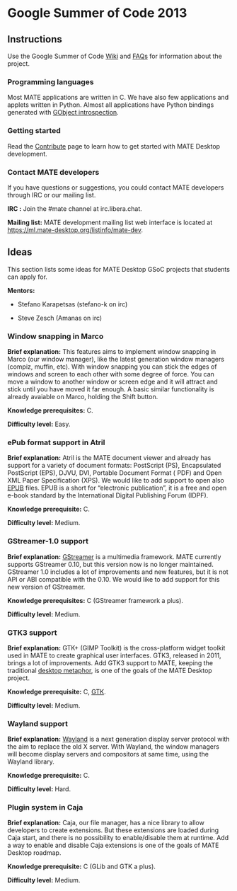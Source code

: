 # Google Summer of Code 2013

## Instructions

Use the Google Summer of Code [Wiki](https://code.google.com/p/google-summer-of-code/) and
[FAQs](https://www.google-melange.com/document/show/gsoc_program/google/gsoc2013/help_page) for
information about the project.

### Programming languages

Most MATE applications are written in C. We have also few applications and
applets written in Python. Almost all applications have Python bindings
generated with [GObject introspection](https://live.gnome.org/GObjectIntrospection).

### Getting started

Read the [Contribute](./contribute) page to learn how to get
started with MATE Desktop development.

### Contact MATE developers

If you have questions or suggestions, you could contact MATE developers
through IRC or our mailing list.

**IRC :** Join the #mate channel at irc.libera.chat.

**Mailing list:** MATE development mailing list web interface is located at
<https://ml.mate-desktop.org/listinfo/mate-dev>.

## Ideas

This section lists some ideas for MATE Desktop GSoC projects that students can
apply for.

**Mentors:**

  * Stefano Karapetsas (stefano-k on irc)

  * Steve Zesch (Amanas on irc)

### Window snapping in Marco

**Brief explanation:** This features aims to implement window snapping in
Marco (our window manager), like the latest generation window managers
(compiz, muffin, etc). With window snapping you can stick the edges of windows
and screen to each other with some degree of force. You can move a window to
another window or screen edge and it will attract and stick until you have
moved it far enough. A basic similar functionality is already avaiable on
Marco, holding the Shift button.

**Knowledge prerequisites:** C.

**Difficulty level:** Easy.

### ePub format support in Atril

**Brief explanation:** Atril is the MATE document viewer and already has
support for a variety of document formats: PostScript (PS), Encapsulated
PostScript (EPS), DJVU, DVI, Portable Document Format ( PDF) and Open XML
Paper Specification (XPS). We would like to add support to open also
[EPUB](https://en.wikipedia.org/wiki/EPUB)
files. EPUB is a short for “electronic publication”, it is a free and open
e-book standard by the International Digital Publishing Forum (IDPF).

**Knowledge prerequisite:** C.

**Difficulty level:** Medium.

### GStreamer-1.0 support

**Brief explanation:** [GStreamer](https://gstreamer.freedesktop.org/) is a multimedia framework. MATE currently
supports GStreamer 0.10, but this version now is no longer maintained.
GStreamer 1.0 includes a lot of improvements and new features, but it is not
API or ABI compatible with the 0.10. We would like to add support for this new
version of GStreamer.

**Knowledge prerequisites:** C (GStreamer framework a plus).

**Difficulty level:** Medium.

### GTK3 support

**Brief explanation:** GTK+ (GIMP Toolkit) is the cross-platform widget
toolkit used in MATE to create graphical user interfaces. GTK3, released in
2011, brings a lot of improvements. Add GTK3 support to MATE, keeping the
traditional [desktop metaphor](https://en.wikipedia.org/wiki/Desktop_metaphor), is one of the goals of the
MATE Desktop project.

**Knowledge prerequisite:** C, [GTK](https://developer.gnome.org/gtk3/stable/).

**Difficulty level:** Medium.

### Wayland support

**Brief explanation:** [Wayland](https://wayland.freedesktop.org/) is a next generation display server
protocol with the aim to replace the old X server. With Wayland, the window
managers will become display servers and compositors at same time, using the
Wayland library.

**Knowledge prerequisite:** C.

**Difficulty level:** Hard.

### Plugin system in Caja

**Brief explanation:** Caja, our file manager, has a nice library to allow
developers to create extensions. But these extensions are loaded during Caja
start, and there is no possibility to enable/disable them at runtime. Add a
way to enable and disable Caja extensions is one of the goals of MATE Desktop
roadmap.

**Knowledge prerequisite:** C (GLib and GTK a plus).

**Difficulty level:** Medium.

